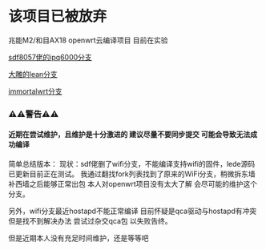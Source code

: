# 该项目已被放弃
兆能M2/和目AX18 openwrt云编译项目 目前在实验

[sdf8057佬的ipq6000分支](https://github.com/sdf8057/ipq6000)

[大雕的lean分支](https://github.com/coolsnowwolf/lede)

[immortalwrt分支](https://github.com/immortalwrt/immortalwrt)


### ⚠⚠警告⚠⚠
####  近期在尝试维护，且维护是十分激进的 建议尽量不要同步提交 可能会导致无法成功编译

简单总结版本：
现状：sdf佬删了wifi分支，不能编译支持wifi的固件，lede源码已更新目前正在测试。
我通过翻找fork列表找到了原来的WiFi分支，稍微拆东墙补西墙之后能够正常出包 本人对openwrt项目没有太大了解 会尽可能的维护这个分支。

另外，wifi分支最近hostapd不能正常编译 目前怀疑是qca驱动与hostapd有冲突 但是找不到解决办法 尝试过杂交qca包 以失败告终。

但是近期本人没有充足时间维护，还是等等吧
